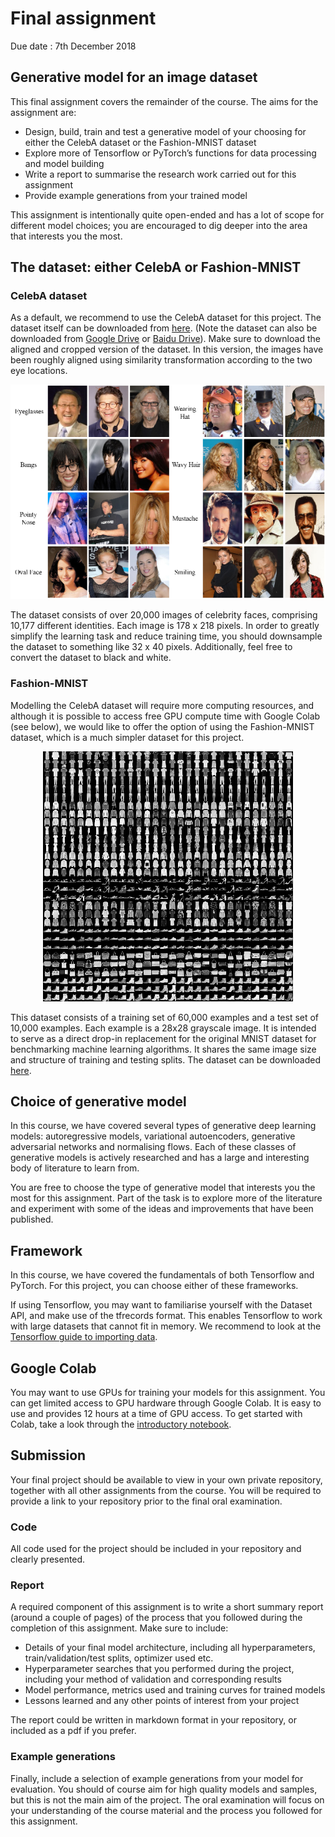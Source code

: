 # Final assignment

Due date : 7th December 2018

## Generative model for an image dataset

This final assignment covers the remainder of the course. The aims for the assignment are:
* Design, build, train and test a generative model of your choosing for either the CelebA dataset or the Fashion-MNIST dataset
* Explore more of Tensorflow or PyTorch’s functions for data processing and model building
* Write a report to summarise the research work carried out for this assignment
* Provide example generations from your trained model

This assignment is intentionally quite open-ended and has a lot of scope for different model choices; you are encouraged to dig deeper into the area that interests you the most.

## The dataset: either CelebA or Fashion-MNIST

### CelebA dataset

As a default, we recommend to use the CelebA dataset for this project. The dataset itself can be downloaded from [here](http://mmlab.ie.cuhk.edu.hk/projects/ "CelebA dataset"). (Note the dataset can also be downloaded from [Google Drive](https://drive.google.com/drive/folders/0B7EVK8r0v71pWEZsZE9oNnFzTm8 "CelebA dataset") or [Baidu Drive](https://pan.baidu.com/s/1eSNpdRG#list/path=%2FCelebA "CelebA dataset")). Make sure to download the aligned and cropped version of the dataset. In this version, the images have been roughly aligned using similarity transformation according to the two eye locations.

<p align="center">
  <img width=“588” height=“400” src=celebA.png>
</p>

The dataset consists of over 20,000 images of celebrity faces, comprising 10,177 different identities. Each image is 178 x 218 pixels. In order to greatly simplify the learning task and reduce training time, you should downsample the dataset to something like 32 x 40 pixels. Additionally, feel free to convert the dataset to black and white.

### Fashion-MNIST

Modelling the CelebA dataset will require more computing resources, and although it is possible to access free GPU compute time with Google Colab (see below), we would like to offer the option of using the Fashion-MNIST dataset, which is a much simpler dataset for this project. 

<p align="center">
  <img width=“588” height=“400” src=fashion-mnist.png>
</p>

This dataset consists of a training set of 60,000 examples and a test set of 10,000 examples. Each example is a 28x28 grayscale image. It is intended to serve as a direct drop-in replacement for the original MNIST dataset for benchmarking machine learning algorithms. It shares the same image size and structure of training and testing splits. The dataset can be downloaded [here](https://github.com/zalandoresearch/fashion-mnist "Fashion-MNIST").

## Choice of generative model

In this course, we have covered several types of generative deep learning models: autoregressive models, variational autoencoders, generative adversarial networks and normalising flows. Each of these classes of generative models is actively researched and has a large and interesting body of literature to learn from. 

You are free to choose the type of generative model that interests you the most for this assignment. Part of the task is to explore more of the literature and experiment with some of the ideas and improvements that have been published. 

## Framework

In this course, we have covered the fundamentals of both Tensorflow and PyTorch. For this project, you can choose either of these frameworks.

If using Tensorflow, you may want to familiarise yourself with the Dataset API, and make use of the tfrecords format. This enables Tensorflow to work with large datasets that cannot fit in memory. We recommend to look at the [Tensorflow guide to importing data](https://www.tensorflow.org/guide/datasets).

## Google Colab

You may want to use GPUs for training your models for this assignment. You can get limited access to GPU hardware through Google Colab. It is easy to use and provides 12 hours at a time of GPU access. To get started with Colab, take a look through the [introductory notebook](https://colab.research.google.com/notebooks/welcome.ipynb).

## Submission

Your final project should be available to view in your own private repository, together with all other assignments from the course. You will be required to provide a link to your repository prior to the final oral examination.

### Code

All code used for the project should be included in your repository and clearly presented.

### Report

A required component of this assignment is to write a short summary report (around a couple of pages) of the process that you followed during the completion of this assignment. Make sure to include:

* Details of your final model architecture, including all hyperparameters, train/validation/test splits, optimizer used etc.
* Hyperparameter searches that you performed during the project, including your method of validation and corresponding results
* Model performance, metrics used and training curves for trained models
* Lessons learned and any other points of interest from your project

The report could be written in markdown format in your repository, or included as a pdf if you prefer.

### Example generations

Finally, include a selection of example generations from your model for evaluation. You should of course aim for high quality models and samples, but this is not the main aim of the project. The oral examination will focus on your understanding of the course material and the process you followed for this assignment.
